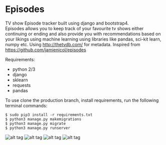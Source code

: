 # Episodes
TV show Episode tracker built using django and bootstrap4.<br/>
Episodes allows you to keep track of your favourite tv shows either continuing or ending and also provide you with recommendations based on your likings using machine learning using libraries like pandas, sci-kit learn, numpy etc.
Using http://thetvdb.com/ for metadata.
Inspired from https://github.com/jamienicol/episodes

Requirements:

 * python 2/3
 * django
 * sklearn
 * requests
 * pandas

To use clone the production branch, install requirements, run the following terminal commands:

    $ sudo pip3 install -r requirements.txt
    $ python3 manage.py makemigrations
    $ python3 manage.py migrate
    $ python3 manage.py runserver
    
![alt tag](https://raw.githubusercontent.com/guptachetan1997/Episodes/master/1.jpeg)
![alt tag](https://raw.githubusercontent.com/guptachetan1997/Episodes/master/2.jpeg)
![alt tag](https://raw.githubusercontent.com/guptachetan1997/Episodes/master/3.jpeg)
![alt tag](https://raw.githubusercontent.com/guptachetan1997/Episodes/master/4.jpeg)
